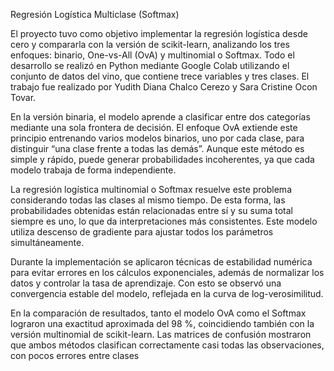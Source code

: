 Regresión Logística Multiclase (Softmax)

El proyecto tuvo como objetivo implementar la regresión logística desde cero y compararla con la versión de scikit-learn, analizando los tres enfoques: binario, One-vs-All (OvA) y multinomial o Softmax. Todo el desarrollo se realizó en Python mediante Google Colab utilizando el conjunto de datos del vino, que contiene trece variables y tres clases. El trabajo fue realizado por Yudith Diana Chalco Cerezo y Sara Cristine Ocon Tovar.

En la versión binaria, el modelo aprende a clasificar entre dos categorías mediante una sola frontera de decisión. El enfoque OvA extiende este principio entrenando varios modelos binarios, uno por cada clase, para distinguir “una clase frente a todas las demás”. Aunque este método es simple y rápido, puede generar probabilidades incoherentes, ya que cada modelo trabaja de forma independiente.

La regresión logística multinomial o Softmax resuelve este problema considerando todas las clases al mismo tiempo. De esta forma, las probabilidades obtenidas están relacionadas entre sí y su suma total siempre es uno, lo que da interpretaciones más consistentes. Este modelo utiliza descenso de gradiente para ajustar todos los parámetros simultáneamente.

Durante la implementación se aplicaron técnicas de estabilidad numérica para evitar errores en los cálculos exponenciales, además de normalizar los datos y controlar la tasa de aprendizaje. Con esto se observó una convergencia estable del modelo, reflejada en la curva de log-verosimilitud.

En la comparación de resultados, tanto el modelo OvA como el Softmax lograron una exactitud aproximada del 98 %, coincidiendo también con la versión multinomial de scikit-learn. Las matrices de confusión mostraron que ambos métodos clasifican correctamente casi todas las observaciones, con pocos errores entre clases 

